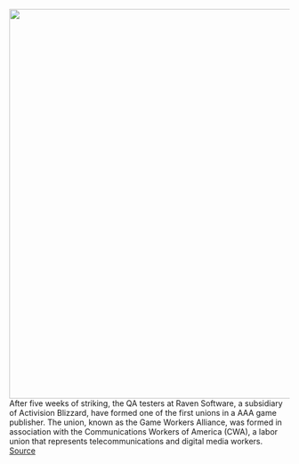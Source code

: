 <img src='https://cdn.vox-cdn.com/thumbor/487DpBEvmMZ3-RAdaPULhwJoMek=/0x0:1920x1080/1200x800/filters:focal(807x387:1113x693)/cdn.vox-cdn.com/uploads/chorus_image/image/70416792/04C_IN_GAME_MODES_BR_TOUT.0.jpg' width='700px' /><br/>
After five weeks of striking, the QA testers at Raven Software, a subsidiary of Activision Blizzard, have formed one of the first unions in a AAA game publisher. The union, known as the Game Workers Alliance, was formed in association with the Communications Workers of America (CWA), a labor union that represents telecommunications and digital media workers.
<a href='https://www.theverge.com/2022/1/21/22894964/activision-blizzard-raven-software-employees-create-game-workers-alliance-union'> Source <a/>